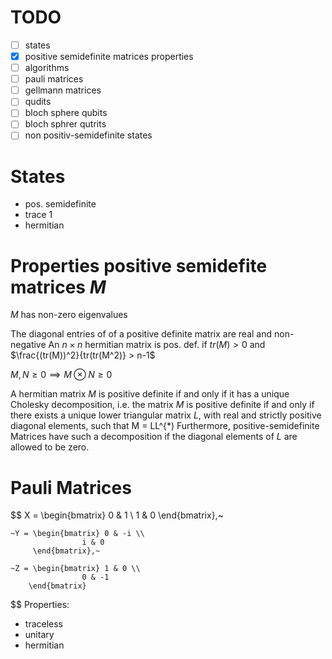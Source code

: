# TODO
+ [ ] states
+ [x] positive semidefinite matrices properties
+ [ ] algorithms
+ [ ] pauli matrices
+ [ ] gellmann matrices
+ [ ] qudits
+ [ ] bloch sphere qubits
+ [ ] bloch sphrer qutrits
+ [ ] non positiv-semidefinite states

# States
+ pos. semidefinite
+ trace 1
+ hermitian

# Properties positive semidefite matrices $M$

$M$ has non-zero eigenvalues

The diagonal entries of of a positive definite matrix are real and non-negative
An $n\times n$ hermitian matrix  is pos. def. if
  $tr(M) > 0$
 and $\frac{(tr(M))^2}{tr(tr(M^2)} > n-1$

$M,N\ge 0 \implies M\otimes N \ge 0$

A hermitian matrix $M$ is positive definite if and only if it has a unique Cholesky decomposition, i.e. the matrix $M$ is positive definite if and only if there exists a unique lower triangular matrix $L$, with real and strictly positive diagonal elements, such that M = LL^{*)
Furthermore, positive-semidefinite Matrices have such a decomposition if the diagonal elements of $L$ are allowed to be zero.



# Pauli Matrices
 $$
 X = \begin{bmatrix} 0 & 1 \\
                    1 & 0
        \end{bmatrix},~

    ~Y = \begin{bmatrix} 0 & -i \\
                    i & 0
         \end{bmatrix},~

    ~Z = \begin{bmatrix} 1 & 0 \\
                    0 & -1
        \end{bmatrix}
$$
Properties:
+ traceless
+ unitary
+ hermitian
